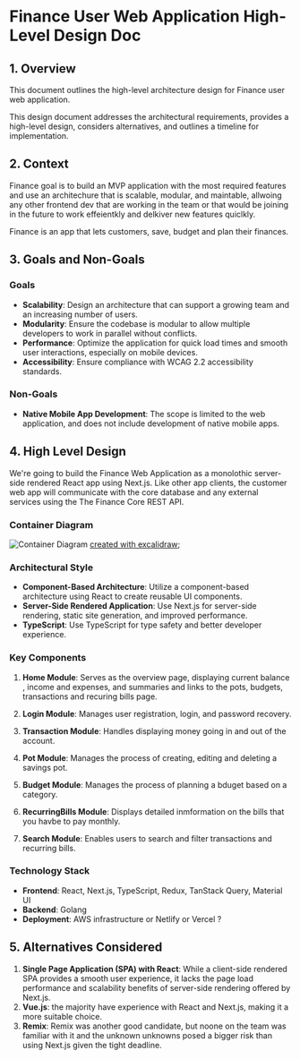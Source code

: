 # Finance User Web Application High-Level Design Doc

## 1. Overview

This document outlines the high-level architecture design for Finance user web application. 

This design document addresses the architectural requirements, provides a high-level design, considers alternatives, and outlines a timeline for implementation.

## 2. Context

Finance goal is to build an MVP application with the most required features and use an architechure that is scalable, modular, and maintable, allwoing any other frontend dev that are working in the team or that would be joining in the future to work effeientkly and delkiver new features quiclkly.

Finance is an app that lets customers, save, budget and plan their finances.


## 3. Goals and Non-Goals

### Goals

- **Scalability**: Design an architecture that can support a growing team and an increasing number of users.
- **Modularity**: Ensure the codebase is modular to allow multiple developers to work in parallel without conflicts.
- **Performance**: Optimize the application for quick load times and smooth user interactions, especially on mobile devices.
- **Accessibility**: Ensure compliance with WCAG 2.2 accessibility standards.

### Non-Goals

- **Native Mobile App Development**: The scope is limited to the web application, and does not include development of native mobile apps.

## 4. High Level Design

We're going to build the Finance Web Application as a monolothic server-side rendered React app using Next.js. Like other app clients, the customer web app will communicate with the core database and any external services using the The Finance Core REST API. 

### Container Diagram

![Container Diagram](../starter-code/assets/images/docs/container-diagram.jpg)
[created with excalidraw](https://excalidraw.com/);

### Architectural Style

- **Component-Based Architecture**: Utilize a component-based architecture using React to create reusable UI components.
- **Server-Side Rendered Application**: Use Next.js for server-side rendering, static site generation, and improved performance.
- **TypeScript**: Use TypeScript for type safety and better developer experience.


### Key Components

1. **Home Module**: Serves as the overview page, displaying current balance , income and expenses, and summaries and links to the pots, budgets, transactions and recuring bills page.

2. **Login Module**: Manages user registration, login, and password recovery.

3. **Transaction Module**: Handles displaying money going in and out of the account.

4. **Pot Module**: Manages the process of creating, editing and deleting a savings pot.

5. **Budget Module**: Manages the process of planning a bduget based on a category.

7. **RecurringBills Module**: Displays detailed inmformation on the bills that you havbe to pay monthly.

8. **Search Module**: Enables users to search and filter transactions and recurring bills.


### Technology Stack

- **Frontend**: React, Next.js, TypeScript, Redux, TanStack Query, Material UI
- **Backend**: Golang
- **Deployment**: AWS infrastructure or Netlify or Vercel ?

## 5. Alternatives Considered

1. **Single Page Application (SPA) with React**: While a client-side rendered SPA provides a smooth user experience, it lacks the page load performance and scalability benefits of server-side rendering offered by Next.js.
2. **Vue.js**: the majority have experience with React and Next.js, making it a more suitable choice.
3. **Remix**: Remix was another good candidate, but noone on the team was familiar with it and the unknown unknowns posed a bigger risk than using Next.js given the tight deadline.
